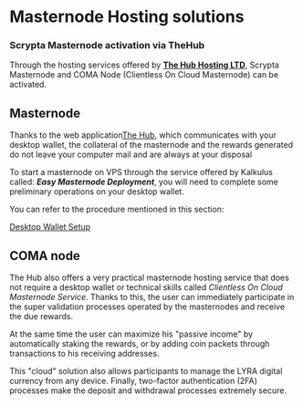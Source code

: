# Masternode Hosting solutions

### Scrypta Masternode activation via TheHub

Through the hosting services offered by [**The Hub Hosting LTD**](https://thehub.host/), Scrypta Masternode and COMA Node (Clientless On Cloud Masternode) can be activated.

## Masternode
Thanks to the web application[The Hub](https://thehub.host/), which communicates with your desktop wallet, the collateral of the masternode and the rewards generated do not leave your computer mail and are always at your disposal

To start a masternode on VPS through the service offered by Kalkulus called: ***Easy Masternode Deployment***, you will need to complete some preliminary operations on your desktop wallet.

You can refer to the procedure mentioned in this section:

[Desktop Wallet Setup](manual-installation.md)


## COMA node

The Hub also offers a very practical masternode hosting service that does not require a desktop wallet or technical skills called *Clientless On Cloud Masternode Service*. Thanks to this, the user can immediately participate in the super validation processes operated by the masternodes and receive the due rewards.

At the same time the user can maximize his "passive income" by automatically staking the rewards, or by adding coin packets through transactions to his receiving addresses.

This "cloud" solution also allows participants to manage the LYRA digital currency from any device. Finally, two-factor authentication (2FA) processes make the deposit and withdrawal processes extremely secure.